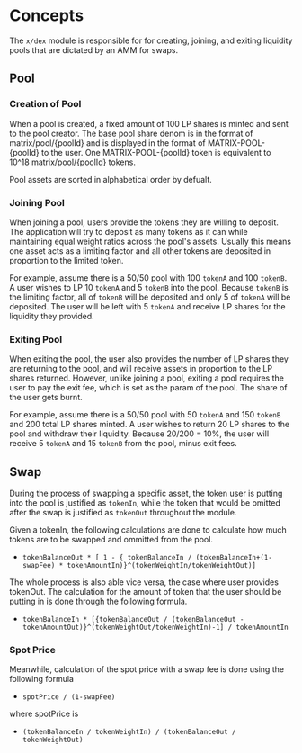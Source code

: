 <!--
order: 1
-->

# Concepts

The `x/dex` module is responsible for for creating, joining, and exiting
liquidity pools that are dictated by an AMM for swaps.

## Pool

### Creation of Pool

When a pool is created, a fixed amount of 100 LP shares is minted and sent to the pool creator. The base pool share denom is in the format of matrix/pool/{poolId} and is displayed in the format of MATRIX-POOL-{poolId} to the user. One MATRIX-POOL-{poolId} token is equivalent to 10^18 matrix/pool/{poolId} tokens.

Pool assets are sorted in alphabetical order by defualt.

### Joining Pool

When joining a pool, users provide the tokens they are willing to deposit. The application will try to deposit as many tokens as it can while maintaining equal weight ratios across the pool's assets. Usually this means one asset acts as a limiting factor and all other tokens are deposited in proportion to the limited token.

For example, assume there is a 50/50 pool with 100 `tokenA` and 100 `tokenB`. A user wishes to LP 10 `tokenA` and 5 `tokenB` into the pool. Because `tokenB` is the limiting factor, all of `tokenB` will be deposited and only 5 of `tokenA` will be deposited. The user will be left with 5 `tokenA` and receive LP shares for the liquidity they provided.

### Exiting Pool

When exiting the pool, the user also provides the number of LP shares they are returning to the pool, and will receive assets in proportion to the LP shares returned. However, unlike joining a pool, exiting a pool requires the user to pay the exit fee, which is set as the param of the pool. The share of the user gets burnt.

For example, assume there is a 50/50 pool with 50 `tokenA` and 150 `tokenB` and 200 total LP shares minted. A user wishes to return 20 LP shares to the pool and withdraw their liquidity. Because 20/200 = 10%, the user will receive 5 `tokenA` and 15 `tokenB` from the pool, minus exit fees.

## Swap

During the process of swapping a specific asset, the token user is putting into the pool is justified as `tokenIn`, while the token that would be omitted after the swap is justified as `tokenOut`  throughout the module.

Given a tokenIn, the following calculations are done to calculate how much tokens are to be swapped and ommitted from the pool.

- `tokenBalanceOut * [ 1 - { tokenBalanceIn / (tokenBalanceIn+(1-swapFee) * tokenAmountIn)}^(tokenWeightIn/tokenWeightOut)]`

The whole process is also able vice versa, the case where user provides tokenOut. The calculation  for the amount of token that the user should be putting in is done through the following formula.

- `tokenBalanceIn * [{tokenBalanceOut / (tokenBalanceOut - tokenAmountOut)}^(tokenWeightOut/tokenWeightIn)-1] / tokenAmountIn`

### Spot Price

Meanwhile, calculation of the spot price with a swap fee is done using the following formula

- `spotPrice / (1-swapFee)`

where spotPrice is

- `(tokenBalanceIn / tokenWeightIn) / (tokenBalanceOut / tokenWeightOut)`
